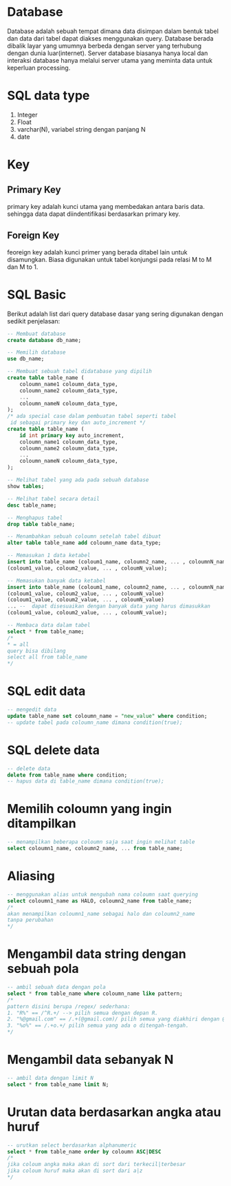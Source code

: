 # Database
Database adalah sebuah tempat dimana data disimpan dalam bentuk tabel dan data dari tabel dapat diakses menggunakan query. Database berada dibalik layar yang umumnya berbeda dengan server yang terhubung dengan dunia luar(internet). Server database biasanya hanya local dan interaksi database hanya melalui server utama yang meminta data untuk keperluan processing.

# SQL data type
1. Integer
2. Float
3. varchar(N), variabel string dengan panjang N
4. date
# Key
## Primary Key
primary key adalah kunci utama yang membedakan antara baris data. sehingga data dapat diindentifikasi berdasarkan primary key.

## Foreign Key
feoreign key adalah kunci primer yang berada ditabel lain untuk disamungkan. Biasa digunakan untuk tabel konjungsi pada relasi M to M dan M to 1.

# SQL Basic
Berikut adalah list dari query database dasar yang sering digunakan dengan sedikit penjelasan:


```sql
-- Membuat database
create database db_name;

-- Memilih database
use db_name;

-- Membuat sebuah tabel didatabase yang dipilih
create table table_name (
    coloumn_name1 coloumn_data_type,
    coloumn_name2 coloumn_data_type,
    ...
    coloumn_nameN coloumn_data_type,
);
/* ada special case dalam pembuatan tabel seperti tabel
 id sebagai primary key dan auto_increment */
create table table_name (
    id int primary key auto_increment,
    coloumn_name1 coloumn_data_type,
    coloumn_name2 coloumn_data_type,
    ...
    coloumn_nameN coloumn_data_type,
);

-- Melihat tabel yang ada pada sebuah database
show tables;

-- Melihat tabel secara detail
desc table_name;

-- Menghapus tabel
drop table table_name;

-- Menambahkan sebuah coloumn setelah tabel dibuat
alter table table_name add coloumn_name data_type;

-- Memasukan 1 data ketabel
insert into table_name (coloum1_name, coloumn2_name, ... , coloumnN_name) values
(coloum1_value, coloum2_value, ... , coloumN_value);

-- Memasukan banyak data ketabel
insert into table_name (coloum1_name, coloumn2_name, ... , coloumnN_name) values
(coloum1_value, coloum2_value, ... , coloumN_value)
(coloum1_value, coloum2_value, ... , coloumN_value)
... --  dapat disesuaikan dengan banyak data yang harus dimasukkan
(coloum1_value, coloum2_value, ... , coloumN_value);

-- Membaca data dalam tabel
select * from table_name;
/* 
* = all
query bisa dibilang
select all from table_name
*/
```

# SQL edit data
```sql
-- mengedit data
update table_name set coloumn_name = "new_value" where condition;
-- update tabel pada coloumn_name dimana condition(true);
```

# SQL delete data
```sql
-- delete data
delete from table_name where condition;
-- hapus data di table_name dimana condition(true);
```
# Memilih coloumn yang ingin ditampilkan
```sql
-- menampilkan beberapa coloumn saja saat ingin melihat table
select coloumn1_name, coloumn2_name, ... from table_name;
```

# Aliasing
```sql
-- menggunakan alias untuk mengubah nama coloumn saat querying
select coloumn1_name as HALO, coloumn2_name from table_name;
/*
akan menampilkan coloumn1_name sebagai halo dan coloumn2_name
tanpa perubahan
*/
```

# Mengambil data string dengan sebuah pola
```sql
-- ambil sebuah data dengan pola
select * from table_name where coloumn_name like pattern;
/*
pattern disini berupa /regex/ sederhana:
1. "R%" == /^R.+/ --> pilih semua dengan depan R.
2. "%@gmail.com" == /.+(@gmail.com)/ pilih semua yang diakhiri dengan @gmail.com.
3. "%o%" == /.+o.+/ pilih semua yang ada o ditengah-tengah.
*/
```

# Mengambil data sebanyak N
```sql
-- ambil data dengan limit N
select * from table_name limit N;
```

# Urutan data berdasarkan angka atau huruf
```sql
-- urutkan select berdasarkan alphanumeric
select * from table_name order by coloumn ASC|DESC
/*
jika coloum angka maka akan di sort dari terkecil|terbesar
jika coloum huruf maka akan di sort dari a|z
*/
```
